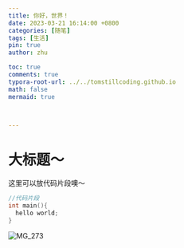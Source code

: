 ```yaml
---
title: 你好，世界！
date: 2023-03-21 16:14:00 +0800
categories: [随笔]
tags: [生活]
pin: true
author: zhu

toc: true
comments: true
typora-root-url: ../../tomstillcoding.github.io
math: false
mermaid: true



---
```


# 大标题～ 


这里可以放代码片段噢～
```c++
//代码片段
int main(){
  hello world;
}
```

![MG_273](/../zhujiangbo.github.io/_posts/2023-03-21-first-post.assets/IMG_2734.JPG)

